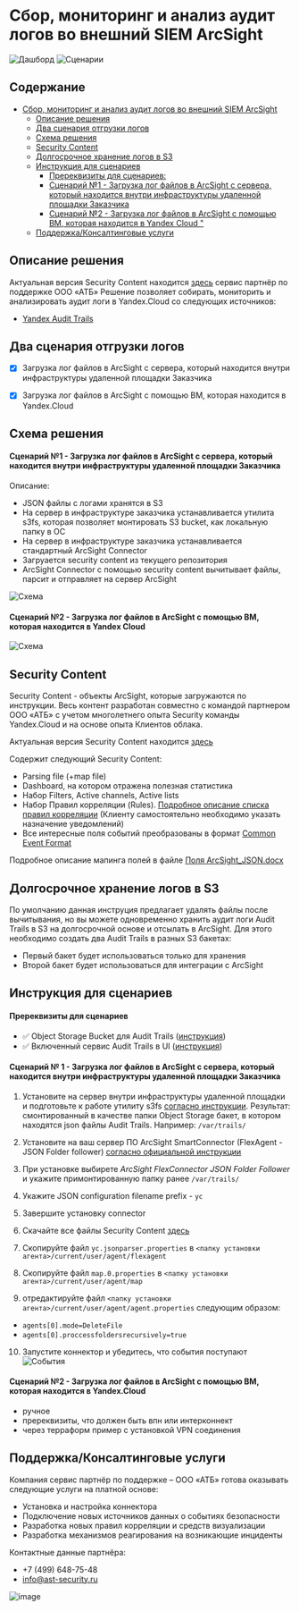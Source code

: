 # Сбор, мониторинг и анализ аудит логов во внешний SIEM ArcSight
![Дашборд](https://user-images.githubusercontent.com/85429798/128209194-bc4eb274-1b97-4271-a712-e00a5f3f9b84.png)
![Сценарии](https://user-images.githubusercontent.com/85429798/128209212-a705f950-4eea-4305-8f21-decfc2ab7af0.png)

## Содержание

- [Сбор, мониторинг и анализ аудит логов во внешний SIEM ArcSight](#)
  * [Описание решения](#описание-решения)
  * [Два сценария отгрузки логов](#два-сценария-отгрузки-логов)
  * [Схема решения](#схема-решения)
  * [Security Content](#security-content)
  * [Долгосрочное хранение логов в S3](#долгосрочное-хранение-логов-в-s3)
  * [Инструкция для сценариев](#инструкция-для-сценариев)
      - [Пререквизиты для сценариев:](#пререквизиты-для-сценариев)
      - [Сценарий №1 - Загрузка лог файлов в  ArcSight с сервера, который находится внутри инфраструктуры удаленной площадки Заказчика](#пререквизиты-для-сценариев)
      - [Сценарий №2 - Загрузка лог файлов в  ArcSight с помощью ВМ, которая находится в Yandex Cloud "](#пререквизиты-для-сценариев)
  * [Поддержка/Консалтинговые услуги](#поддержкаконсалтинговые-услуги)


## Описание решения
Актуальная версия Security Content находится [здесь](https://github.com/yandex-cloud/yc-solution-library-for-security/tree/master/auditlogs/export-auditlogs-to-ArcSight/arcsight_content) сервис партнёр по поддержке ООО «АТБ»
Решение позволяет собирать, мониторить и анализировать аудит логи в Yandex.Cloud со следующих источников:

- [Yandex Audit Trails](https://cloud.yandex.ru/docs/audit-trails/)


## Два сценария отгрузки логов
- [x] Загрузка лог файлов в ArcSight с сервера, который находится внутри инфраструктуры удаленной площадки Заказчика

- [x] Загрузка лог файлов в ArcSight с помощью ВМ, которая находится в Yandex.Cloud 


## Схема решения
#### Сценарий №1 - Загрузка лог файлов в ArcSight с сервера, который находится внутри инфраструктуры удаленной площадки Заказчика
Описание: 
- JSON файлы с логами хранятся в S3
- На сервер в инфраструктуре заказчика устанавливается утилита s3fs, которая позволяет монтировать S3 bucket, как локальную папку в ОС
- На сервер в инфраструктуре заказчика устанавливается стандартный ArcSight Connector
- Загруается security content из текущего репозитория
- ArcSight Connector с помощью security content вычитывает файлы, парсит и отправляет на сервер ArcSight 

![Схема](https://user-images.githubusercontent.com/85429798/128553857-a6837742-8e63-4d8c-967a-be92454a0cb0.png)


#### Сценарий №2 - Загрузка лог файлов в ArcSight с помощью ВМ, которая находится в Yandex Cloud
 
![Схема](https://user-images.githubusercontent.com/85429798/128553811-2d25dcc7-0500-446b-96ea-35a8fe8959ba.png)


## Security Content
Security Content - объекты ArcSight, которые загружаются по инструкции. Весь контент разработан совместно с командой партнером ООО «АТБ» с учетом многолетнего опыта Security команды Yandex.Cloud и на основе опыта Клиентов облака.

Актуальная версия Security Content находится [здесь](https://github.com/yandex-cloud/yc-solution-library-for-security/tree/master/auditlogs/export-auditlogs-to-ArcSight/arcsight_content) 

Содержит следующий Security Content:
- Parsing file (+map file)
- Dashboard, на котором отражена полезная статистика
- Набор Filters, Active channels, Active lists
- Набор Правил корреляции (Rules). [Подробное описание списка правил корреляции](./Use-cases.docx) (Клиенту самостоятельно необходимо указать назначение уведомлений)
- Все интересные поля событий преобразованы в формат [Common Event Format](https://community.microfocus.com/cyberres/productdocs/w/connector-documentation/38809/arcsight-common-event-format-cef-implementation-standard)

Подробное описание мапинга полей в файле [Поля ArcSight_JSON.docx](https://github.com/yandex-cloud/yc-solution-library-for-security/tree/master/auditlogs/export-auditlogs-to-ArcSight/arcsight_content)


## Долгосрочное хранение логов в S3
По умолчанию данная инструция предлагает удалять файлы после вычитывания, но вы можете одновременно хранить аудит логи Audit Trails в S3 на долгосрочной основе и отсылать в ArcSight.
Для этого необходимо создать два Audit Trails в разных S3 бакетах:
- Первый бакет будет использоваться только для хранения 
- Второй бакет будет использоваться для интеграции с ArcSight 


## Инструкция для сценариев
#### Пререквизиты для сценариев
- :white_check_mark: Object Storage Bucket для Audit Trails ([инструкция](https://cloud.yandex.ru/docs/storage/quickstart))
- :white_check_mark: Включенный сервис Audit Trails в UI ([инструкция](https://cloud.yandex.ru/docs/audit-trails/quickstart))


#### Сценарий № 1 - Загрузка лог файлов в ArcSight с сервера, который находится внутри инфраструктуры удаленной площадки Заказчика
1) Установите на сервер внутри инфраструктуры удаленной площадки и подготовьте к работе утилиту s3fs [согласно инструкции](https://cloud.yandex.ru/docs/storage/tools/s3fs). Результат: смонтированный в качестве папки Object Storage бакет, в котором находятся json файлы Audit Trails. Например: `/var/trails/`

2) Установите на ваш сервер ПО ArcSight SmartConnector (FlexAgent - JSON Folder follower) [согласно официальной инструкции](https://www.microfocus.com/documentation/arcsight/arcsight-smartconnectors/AS_smartconn_install/)

3) При установке выбирете *ArcSight FlexConnector JSON Folder Follower* и укажите примонтированную папку ранее `/var/trails/`

4) Укажите JSON configuration filename prefix - `yc`

5) Завершите установку connector 

6) Скачайте все файлы Security Content [здесь](https://github.com/yandex-cloud/yc-solution-library-for-security/tree/master/auditlogs/export-auditlogs-to-ArcSight/arcsight_content)

7) Скопируйте файл `yc.jsonparser.properties` в `<папку установки агента>/current/user/agent/flexagent`

8) Скопируйте файл `map.0.properties` в `<папку установки агента>/current/user/agent/map`

9) отредактируйте файл `<папку установки агента>/current/user/agent/agent.properties` следующим образом:
- `agents[0].mode=DeleteFile`
- `agents[0].proccessfoldersrecursively=true` 

10) Запустите коннектор и убедитесь, что события поступают
![События](https://user-images.githubusercontent.com/85429798/128209247-c1582fc9-ea2a-4908-9c95-618ac1a097ee.png)


#### Сценарий №2 - Загрузка лог файлов в ArcSight с помощью ВМ, которая находится в Yandex.Cloud

- ручное 
- пререквизиты, что должен быть впн или интерконнект
- через терраформ пример с установкой VPN соединения


## Поддержка/Консалтинговые услуги
Компания сервис партнёр по поддержке – ООО «АТБ» готова оказывать следующие услуги на платной основе:
- Установка и настройка коннектора
- Подключение новых источников данных о событиях безопасности
- Разработка новых правил корреляции и средств визуализации
- Разработка механизмов реагирования на возникающие инциденты

Контактные данные партнёра:
- +7 (499) 648-75-48
- info@ast-security.ru

![image](https://user-images.githubusercontent.com/85429798/128419821-aa2a4c85-7c67-4173-b21b-f0ec6b96e9e3.png)
